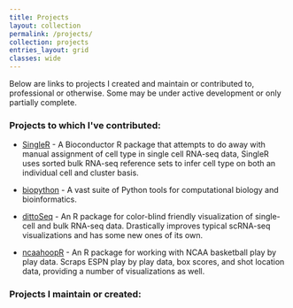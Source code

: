 ```yaml
---
title: Projects
layout: collection
permalink: /projects/
collection: projects
entries_layout: grid
classes: wide
---
```


Below are links to projects I created and maintain or contributed to, professional or otherwise. Some may be under active development or only partially complete.

### Projects to which I've contributed:

 - [SingleR](https://github.com/LTLA/SingleR) - A Bioconductor R package that attempts to do away with manual assignment of cell type in single cell RNA-seq data, SingleR uses sorted bulk RNA-seq reference sets to infer cell type on both an individual cell and cluster basis.

 - [biopython](https://github.com/biopython/biopython) - A vast suite of Python tools for computational biology and bioinformatics.

 - [dittoSeq](https://github.com/dtm2451/dittoSeq) - An R package for color-blind friendly visualization of single-cell and bulk RNA-seq data. Drastically improves typical scRNA-seq visualizations and has some new ones of its own.

 - [ncaahoopR](https://github.com/lbenz730/ncaahoopR) - An R package for working with NCAA basketball play by play data. Scraps ESPN play by play data, box scores, and shot location data, providing a number of visualizations as well.

### Projects I maintain or created: